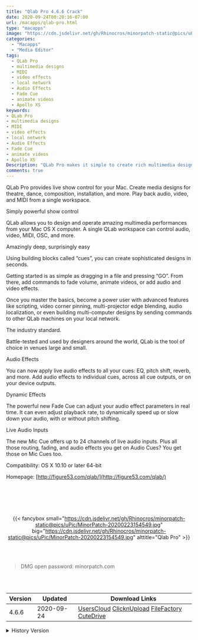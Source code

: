 ```yaml
---
title: "Qlab Pro 4.6.6 Crack"
date: 2020-09-24T00:20:16-07:00
url: /macapps/qlab-pro.html
type: "macapps"
image: "https://cdn.jsdelivr.net/gh/Rhinocros/minorpatch-static@pics/uPic/zTDHaD.png"
categories:
  - "Macapps"
  - "Media Editor"
tags:
  - QLab Pro
  - multimedia designs
  - MIDI
  - video effects
  - local network
  - Audio Effects
  - Fade Cue
  - animate videos
  - Apollo XS
keywords:
- QLab Pro
- multimedia designs
- MIDI
- video effects
- local network
- Audio Effects
- Fade Cue
- animate videos
- Apollo XS
Description: "QLab Pro makes it simple to create rich multimedia designs for live performances and installations."
comments: true
---
```


QLab Pro provides live show control for your Mac. Create media designs for theatre, dance, composition, installation, and more. Play back audio, video, and MIDI from a single workspace.

Simply powerful show control

QLab allows you to design and operate amazing multimedia performances from your Mac OS X computer. A single QLab workspace can control audio, video, MIDI, OSC, and more.

Amazingly deep, surprisingly easy

Using building blocks called “cues”, you can create sophisticated designs in seconds.

Getting started is as simple as dragging in a file and pressing “GO”. From there, add commands to fade volume, animate videos, or add audio and video effects.

Once you master the basics, become a power user with advanced features like scripting, video corner pinning, multi-projector edge blending, audio localization, or even building multi-computer designs by sending commands to other QLab machines on your local network.

The industry standard.

Battle-tested and used by designers around the world, QLab is the tool of choice in venues large and small.

Audio Effects

You can now apply live audio effects to all your cues: EQ, pitch shift, reverb, and more. Add audio effects to individual cues, across all cue outputs, or on your device outputs.

Dynamic Effects

The powerful new Fade Cue can adjust your audio effect parameters in real time. It can even adjust playback rate, to dynamically speed up or slow down your audio, with or without pitch shifting.

Live Audio Inputs

The new Mic Cue offers up to 24 channels of live audio inputs. Plus all those routing, fading, and audio effects you get on Audio Cues? You get those on Mic Cues too.


Compatibility: OS X 10.10 or later 64-bit

Homepage: [http://figure53.com/qlab/](http://figure53.com/qlab/)


<br/>
<br/>
<script async src="https://pagead2.googlesyndication.com/pagead/js/adsbygoogle.js"></script>
<ins class="adsbygoogle"
     style="display:block; text-align:center;"
     data-ad-layout="in-article"
     data-ad-format="fluid"
     data-ad-client="ca-pub-8746275014476192"
     data-ad-slot="5144997159"></ins>
<script>
     (adsbygoogle = window.adsbygoogle || []).push({});
</script>
<br/>
<br/>


<center>

{{< fancybox small="https://cdn.jsdelivr.net/gh/Rhinocros/minorpatch-static@pics/uPic/MinorPatch-20200223154549.jpg" big="https://cdn.jsdelivr.net/gh/Rhinocros/minorpatch-static@pics/uPic/MinorPatch-20200223154549.jpg" alttitle="Qlab Pro" >}}

</center>

<br/>
<br/>


> DMG open password: minorpatch.com

<br/>

<br/>
<div id="history_version" class="history_version">

| Version | Updated | Download Links |
| ---- | ---- | ---- |
| 4.6.6 | 2020-09-24 | [UsersCloud](https://ouo.io/m9NKXv)   [ClicknUpload](https://ouo.io/aP6HWn)   [FileFactory](https://ouo.io/Yh6YGFk)   [CuteDrive](https://ouo.io/3B6Sv7) |
<details>
<summary>History Version</summary>

| Version | Updated | Download Links |
| ---- | ---- | ---- |
| 4.6.5 | 2020-06-19 | [UsersCloud](https://ouo.io/lfXgS1W)   [ClicknUpload](https://ouo.io/0x6xUB)   [FileFactory](https://ouo.io/SImR3y)   [CuteDrive](https://ouo.io/X2s0t5) |
| 4.6.4 | 2020-05-22 | [UsersCloud](https://ouo.io/0dprlX)   [ClicknUpload](https://ouo.io/O1Xj2w)   [FileFactory](https://ouo.io/r28wBD)   [CuteDrive](https://ouo.io/vgBC3ZR) |
| 4.6.3 | 2020-03-17 | [UsersCloud](https://ouo.io/yJGanx)   [ClicknUpload](https://ouo.io/isRHoV)   [FileFactory](https://ouo.io/VxKdMk)   [CuteDrive](https://ouo.io/Jasaol) |
| 4.6.2 | 2020-02-23 | [UsersCloud](https://ouo.io/o7cNT8)   [ClicknUpload](https://ouo.io/jD1oiC)   [FileFactory](https://ouo.io/8lVEvX)   [CuteDrive](https://ouo.io/nOgGIY) |
| 4.6.1 | 2020-02-13 | [UsersCloud](https://ouo.io/Y9s3L7)   [ClicknUpload](https://ouo.io/ZczZVX)   [Mega](https://ouo.io/68GvKz)   [CuteDrive](https://ouo.io/QPfp37) |
| 4.6 | 2020-02-08 | [UsersCloud](https://ouo.io/kuGsnbU)   [ClicknUpload](https://ouo.io/1zDLQK)   [Mega](https://ouo.io/W84jwC)   [CuteDrive](https://ouo.io/99G5l5) |
</details>

</div>
